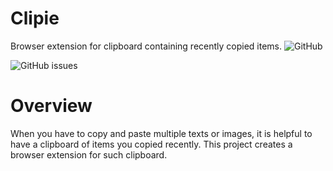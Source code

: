 # Clipie
Browser extension for clipboard containing recently copied items.
![GitHub](https://img.shields.io/github/license/ChangSuNam/Clipie)

![GitHub issues](https://img.shields.io/github/issues/ChangSuNam/Clipie)


# Overview
When you have to copy and paste multiple texts or images, it is helpful to have a clipboard of items you copied recently. This project creates a browser extension for such clipboard.

